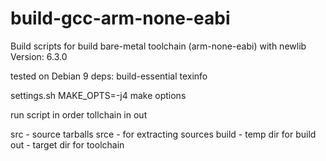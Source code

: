# build-gcc-arm-none-eabi

Build scripts for build bare-metal toolchain (arm-none-eabi) with newlib
Version: 6.3.0

tested on Debian 9
deps: build-essential texinfo


settings.sh
MAKE_OPTS=-j4  make options


run script in order
tollchain in out


src - source tarballs
srce - for extracting sources
build - temp dir for build
out - target dir for toolchain
